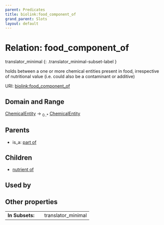 ```yaml
---
parent: Predicates
title: biolink:food_component_of
grand_parent: Slots
layout: default
---
```


# Relation: food_component_of

translator_minimal
{: .translator_minimal-subset-label }


holds between a one or more chemical entities present in food, irrespective of nutritional value (i.e. could also be a contaminant or additive)

URI: [biolink:food_component_of](https://w3id.org/biolink/vocab/food_component_of)

## Domain and Range

[ChemicalEntity](ChemicalEntity.md) ->  <sub>0..*</sub> [ChemicalEntity](ChemicalEntity.md)

## Parents

 *  is_a: [part of](part_of.md)

## Children

 *  [nutrient of](nutrient_of.md)

## Used by


## Other properties

|  |  |  |
| --- | --- | --- |
| **In Subsets:** | | translator_minimal |

